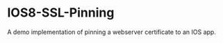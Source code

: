 IOS8-SSL-Pinning
================

A demo implementation of pinning a webserver certificate to an IOS app.
